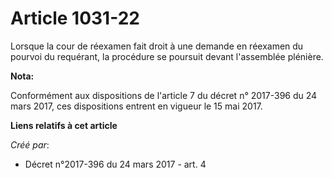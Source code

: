 # Article 1031-22

Lorsque la cour de réexamen fait droit à une demande en réexamen du pourvoi du requérant, la procédure se poursuit devant
l'assemblée plénière.

**Nota:**

Conformément aux dispositions de l'article 7 du décret n° 2017-396 du 24 mars 2017, ces dispositions entrent en vigueur le 15
mai 2017.

**Liens relatifs à cet article**

_Créé par_:

  - Décret n°2017-396 du 24 mars 2017 - art. 4
